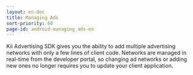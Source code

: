 ```yaml
---
layout: en-doc
title: Managing Ads
sort-priority: 60
page-id: android-managing_ads-en
---
```

Kii Advertising SDK gives you the ability to add multiple advertising networks with only a few lines of client code. Networks are managed in real-time from the developer portal, so changing ad networks or adding new ones no longer requires you to update your client application.
